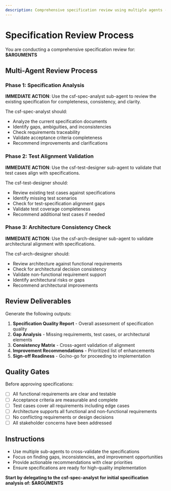 ```yaml
---
description: Comprehensive specification review using multiple agents - validates completeness, consistency, and quality of specifications
---
```


# Specification Review Process

You are conducting a comprehensive specification review for: **$ARGUMENTS**

## Multi-Agent Review Process

### Phase 1: Specification Analysis
**IMMEDIATE ACTION**: Use the csf-spec-analyst sub-agent to review the existing specification for completeness, consistency, and clarity.

The csf-spec-analyst should:
- Analyze the current specification documents
- Identify gaps, ambiguities, and inconsistencies  
- Check requirements traceability
- Validate acceptance criteria completeness
- Recommend improvements and clarifications

### Phase 2: Test Alignment Validation
**IMMEDIATE ACTION**: Use the csf-test-designer sub-agent to validate that test cases align with specifications.

The csf-test-designer should:
- Review existing test cases against specifications
- Identify missing test scenarios
- Check for test-specification alignment gaps
- Validate test coverage completeness
- Recommend additional test cases if needed

### Phase 3: Architecture Consistency Check
**IMMEDIATE ACTION**: Use the csf-arch-designer sub-agent to validate architectural alignment with specifications.

The csf-arch-designer should:
- Review architecture against functional requirements
- Check for architectural decision consistency
- Validate non-functional requirement support
- Identify architectural risks or gaps
- Recommend architectural improvements

## Review Deliverables

Generate the following outputs:
1. **Specification Quality Report** - Overall assessment of specification quality
2. **Gap Analysis** - Missing requirements, test cases, or architectural elements
3. **Consistency Matrix** - Cross-agent validation of alignment
4. **Improvement Recommendations** - Prioritized list of enhancements
5. **Sign-off Readiness** - Go/no-go for proceeding to implementation

## Quality Gates

Before approving specifications:
- [ ] All functional requirements are clear and testable
- [ ] Acceptance criteria are measurable and complete
- [ ] Test cases cover all requirements including edge cases
- [ ] Architecture supports all functional and non-functional requirements
- [ ] No conflicting requirements or design decisions
- [ ] All stakeholder concerns have been addressed

## Instructions
- Use multiple sub-agents to cross-validate the specifications
- Focus on finding gaps, inconsistencies, and improvement opportunities
- Provide actionable recommendations with clear priorities
- Ensure specifications are ready for high-quality implementation

**Start by delegating to the csf-spec-analyst for initial specification analysis of: $ARGUMENTS**